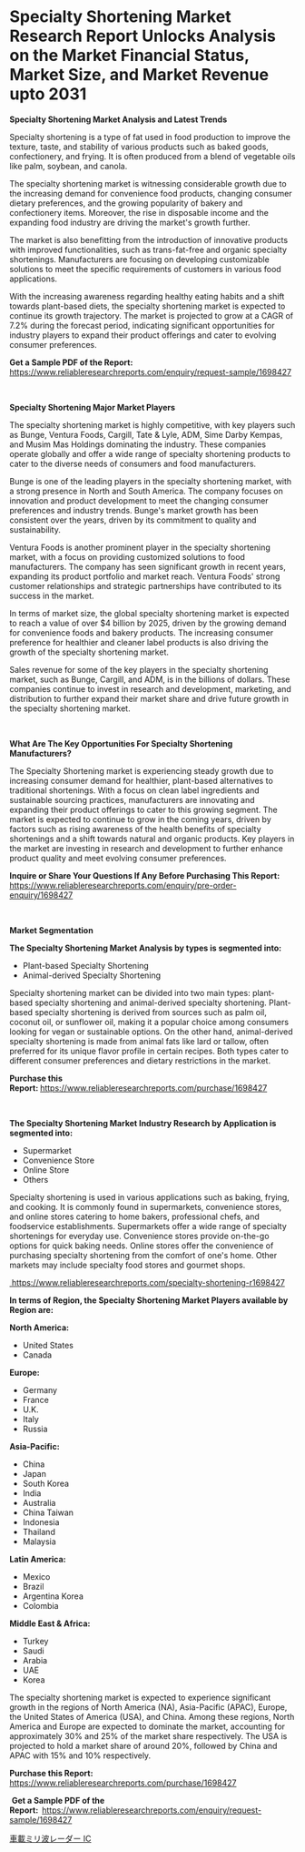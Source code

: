 <p><h1>Specialty Shortening Market Research Report Unlocks Analysis on the Market Financial Status, Market Size, and Market Revenue upto 2031</h1></p><p><strong>Specialty Shortening Market Analysis and Latest Trends</strong></p>
<p><p>Specialty shortening is a type of fat used in food production to improve the texture, taste, and stability of various products such as baked goods, confectionery, and frying. It is often produced from a blend of vegetable oils like palm, soybean, and canola.</p><p>The specialty shortening market is witnessing considerable growth due to the increasing demand for convenience food products, changing consumer dietary preferences, and the growing popularity of bakery and confectionery items. Moreover, the rise in disposable income and the expanding food industry are driving the market's growth further.</p><p>The market is also benefitting from the introduction of innovative products with improved functionalities, such as trans-fat-free and organic specialty shortenings. Manufacturers are focusing on developing customizable solutions to meet the specific requirements of customers in various food applications.</p><p>With the increasing awareness regarding healthy eating habits and a shift towards plant-based diets, the specialty shortening market is expected to continue its growth trajectory. The market is projected to grow at a CAGR of 7.2% during the forecast period, indicating significant opportunities for industry players to expand their product offerings and cater to evolving consumer preferences.</p></p>
<p><strong>Get a Sample PDF of the Report:&nbsp;</strong> <a href="https://www.reliableresearchreports.com/enquiry/request-sample/1698427">https://www.reliableresearchreports.com/enquiry/request-sample/1698427</a></p>
<p>&nbsp;</p>
<p><strong>Specialty Shortening Major Market Players</strong></p>
<p><p>The specialty shortening market is highly competitive, with key players such as Bunge, Ventura Foods, Cargill, Tate & Lyle, ADM, Sime Darby Kempas, and Musim Mas Holdings dominating the industry. These companies operate globally and offer a wide range of specialty shortening products to cater to the diverse needs of consumers and food manufacturers.</p><p>Bunge is one of the leading players in the specialty shortening market, with a strong presence in North and South America. The company focuses on innovation and product development to meet the changing consumer preferences and industry trends. Bunge's market growth has been consistent over the years, driven by its commitment to quality and sustainability.</p><p>Ventura Foods is another prominent player in the specialty shortening market, with a focus on providing customized solutions to food manufacturers. The company has seen significant growth in recent years, expanding its product portfolio and market reach. Ventura Foods' strong customer relationships and strategic partnerships have contributed to its success in the market.</p><p>In terms of market size, the global specialty shortening market is expected to reach a value of over $4 billion by 2025, driven by the growing demand for convenience foods and bakery products. The increasing consumer preference for healthier and cleaner label products is also driving the growth of the specialty shortening market.</p><p>Sales revenue for some of the key players in the specialty shortening market, such as Bunge, Cargill, and ADM, is in the billions of dollars. These companies continue to invest in research and development, marketing, and distribution to further expand their market share and drive future growth in the specialty shortening market.</p></p>
<p>&nbsp;</p>
<p><strong>What Are The Key Opportunities For Specialty Shortening Manufacturers?</strong></p>
<p><p>The Specialty Shortening market is experiencing steady growth due to increasing consumer demand for healthier, plant-based alternatives to traditional shortenings. With a focus on clean label ingredients and sustainable sourcing practices, manufacturers are innovating and expanding their product offerings to cater to this growing segment. The market is expected to continue to grow in the coming years, driven by factors such as rising awareness of the health benefits of specialty shortenings and a shift towards natural and organic products. Key players in the market are investing in research and development to further enhance product quality and meet evolving consumer preferences.</p></p>
<p><strong>Inquire or Share Your Questions If Any Before Purchasing This Report:</strong> <a href="https://www.reliableresearchreports.com/enquiry/pre-order-enquiry/1698427">https://www.reliableresearchreports.com/enquiry/pre-order-enquiry/1698427</a></p>
<p>&nbsp;</p>
<p><strong>Market Segmentation</strong></p>
<p><strong>The Specialty Shortening Market Analysis by types is segmented into:</strong></p>
<p><ul><li>Plant-based Specialty Shortening</li><li>Animal-derived Specialty Shortening</li></ul></p>
<p><p>Specialty shortening market can be divided into two main types: plant-based specialty shortening and animal-derived specialty shortening. Plant-based specialty shortening is derived from sources such as palm oil, coconut oil, or sunflower oil, making it a popular choice among consumers looking for vegan or sustainable options. On the other hand, animal-derived specialty shortening is made from animal fats like lard or tallow, often preferred for its unique flavor profile in certain recipes. Both types cater to different consumer preferences and dietary restrictions in the market.</p></p>
<p><strong>Purchase this Report:&nbsp;</strong><a href="https://www.reliableresearchreports.com/purchase/1698427">https://www.reliableresearchreports.com/purchase/1698427</a></p>
<p>&nbsp;</p>
<p><strong>The Specialty Shortening Market Industry Research by Application is segmented into:</strong></p>
<p><ul><li>Supermarket</li><li>Convenience Store</li><li>Online Store</li><li>Others</li></ul></p>
<p><p>Specialty shortening is used in various applications such as baking, frying, and cooking. It is commonly found in supermarkets, convenience stores, and online stores catering to home bakers, professional chefs, and foodservice establishments. Supermarkets offer a wide range of specialty shortenings for everyday use. Convenience stores provide on-the-go options for quick baking needs. Online stores offer the convenience of purchasing specialty shortening from the comfort of one's home. Other markets may include specialty food stores and gourmet shops.</p></p>
<p><a href="https://www.reliableresearchreports.com/specialty-shortening-r1698427">&nbsp;https://www.reliableresearchreports.com/specialty-shortening-r1698427</a></p>
<p><strong>In terms of Region, the Specialty Shortening Market Players available by Region are:</strong></p>
<p>
    <p> <strong> North America: </strong>
        <ul>
            <li>United States</li>
            <li>Canada</li>
        </ul>
        </p> 
    <p> <strong> Europe: </strong>
        <ul>
            <li>Germany</li>
            <li>France</li>
            <li>U.K.</li>
            <li>Italy</li>
            <li>Russia</li>
        </ul>
        </p> 
    <p> <strong> Asia-Pacific: </strong>
        <ul>
            <li>China</li>
            <li>Japan</li>
            <li>South Korea</li>
            <li>India</li>
            <li>Australia</li>
            <li>China Taiwan</li>
            <li>Indonesia</li>
            <li>Thailand</li>
            <li>Malaysia</li>
        </ul>
        </p> 
    <p> <strong> Latin America: </strong>
        <ul>
            <li>Mexico</li>
            <li>Brazil</li>
            <li>Argentina Korea</li>
            <li>Colombia</li>
        </ul>
        </p> 
    <p> <strong> Middle East & Africa: </strong>
        <ul>
            <li>Turkey</li>
            <li>Saudi</li>
            <li>Arabia</li>
            <li>UAE</li>
            <li>Korea</li>
        </ul>
    </p>
    </p>
<p><p>The specialty shortening market is expected to experience significant growth in the regions of North America (NA), Asia-Pacific (APAC), Europe, the United States of America (USA), and China. Among these regions, North America and Europe are expected to dominate the market, accounting for approximately 30% and 25% of the market share respectively. The USA is projected to hold a market share of around 20%, followed by China and APAC with 15% and 10% respectively.</p></p>
<p><strong>Purchase this Report: </strong><a href="https://www.reliableresearchreports.com/purchase/1698427">https://www.reliableresearchreports.com/purchase/1698427</a></p>
<p>&nbsp;<strong>Get a Sample PDF of the Report:&nbsp;&nbsp;</strong><a href="https://www.reliableresearchreports.com/enquiry/request-sample/1698427">https://www.reliableresearchreports.com/enquiry/request-sample/1698427</a></p>
<p><strong></strong></p>
<p><p><a href="https://github.com/zoetazuur/Market-Research-Report-List-2/blob/main/2606154124509.md">車載ミリ波レーダー IC</a></p></p>
